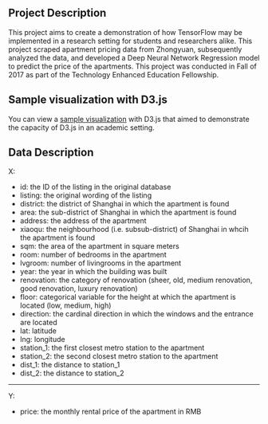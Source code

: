 ## Project Description

This project aims to create a demonstration of how TensorFlow may be implemented in a research setting for students and researchers alike. This project scraped apartment pricing data from Zhongyuan, subsequently analyzed the data, and developed a Deep Neural Network Regression model to predict the price of the apartments. This project was conducted in Fall of 2017 as part of the Technology Enhanced Education Fellowship.

## Sample visualization with D3.js

You can view a [sample visualization](https://noelkonagai.github.io/shanghai-apartment/) with D3.js that aimed to demonstrate the capacity of D3.js in an academic setting.

## Data Description
X:
- id: the ID of the listing in the original database
- listing: the original wording of the listing
- district: the district of Shanghai in which the apartment is found
- area: the sub-district of Shanghai in which the apartment is found
- address: the address of the apartment
- xiaoqu: the neighbourhood (i.e. subsub-district) of Shanghai in whcih the apartment is found
- sqm: the area of the apartment in square meters
- room: number of bedrooms in the apartment
- lvgroom: number of livingrooms in the apartment
- year: the year in which the building was built
- renovation: the category of renovation (sheer, old, medium renovation, good renovation, luxury renovation)
- floor: categorical variable for the height at which the apartment is located (low, medium, high)
- direction: the cardinal direction in which the windows and the entrance are located
- lat: latitude
- lng: longitude
- station_1: the first closest metro station to the apartment
- station_2: the second closest metro station to the apartment
- dist_1: the distance to station_1
- dist_2: the distance to station_2
--------------------------------------
Y:
- price: the monthly rental price of the apartment in RMB
